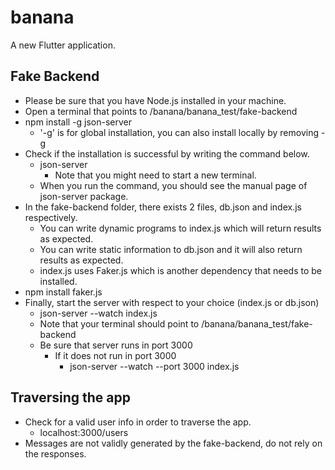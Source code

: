 # banana

A new Flutter application.

## Fake Backend
- Please be sure that you have Node.js installed in your machine.
- Open a terminal that points to /banana/banana_test/fake-backend
- npm install -g json-server
    - '-g' is for global installation, you can also install locally by removing -g
- Check if the installation is successful by writing the command below.
    - json-server
        - Note that you might need to start a new terminal.
    - When you run the command, you should see the manual page of json-server package.
- In the fake-backend folder, there exists 2 files, db.json and index.js respectively.
    - You can write dynamic programs to index.js which will return results as expected.
    - You can write static information to db.json and it will also return results as expected.
    - index.js uses Faker.js which is another dependency that needs to be installed.
- npm install faker.js
- Finally, start the server with respect to your choice (index.js or db.json)
    - json-server --watch index.js
    - Note that your terminal should point to /banana/banana_test/fake-backend
    - Be sure that server runs in port 3000
        - If it does not run in port 3000
            - json-server --watch --port 3000 index.js

## Traversing the app
- Check for a valid user info in order to traverse the app.
    - localhost:3000/users
- Messages are not validly generated by the fake-backend, do not rely on the responses.